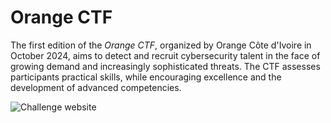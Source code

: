 # Orange CTF

The first edition of the *Orange CTF*, organized by Orange Côte d'Ivoire in October 2024, aims to detect and recruit cybersecurity talent in the face of growing demand and increasingly sophisticated threats. The CTF assesses participants practical skills, while encouraging excellence and the development of advanced competencies.

![Challenge website](https://github.com/Keldy7/CTFs_Writeups/assets/93558050/28ce67de-5201-49c7-b77b-a57fa47f867a)

